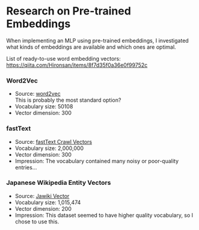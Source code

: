 # Research on Pre-trained Embeddings
When implementing an MLP using pre-trained embeddings, I investigated what kinds of embeddings are available and which ones are optimal.

List of ready-to-use word embedding vectors:
https://qiita.com/Hironsan/items/8f7d35f0a36e0f99752c

### **Word2Vec**
- Source: [word2vec](https://github.com/Kyubyong/wordvectors)  
This is probably the most standard option?
- Vocabulary size: 50108   
- Vector dimension: 300


### **fastText** 
- Source: [fastText Crawl Vectors](https://fasttext.cc/docs/en/crawl-vectors.html)
- Vocabulary size: 2,000,000
- Vector dimension: 300
- Impression: The vocabulary contained many noisy or poor-quality entries...


### **Japanese Wikipedia Entity Vectors**
- Source: [Jawiki Vector](https://www.cl.ecei.tohoku.ac.jp/~m-suzuki/jawiki_vector/)
- Vocabulary size: 1,015,474
- Vector dimension: 200
- Impression: This dataset seemed to have higher quality vocabulary, so I chose to use this.   
